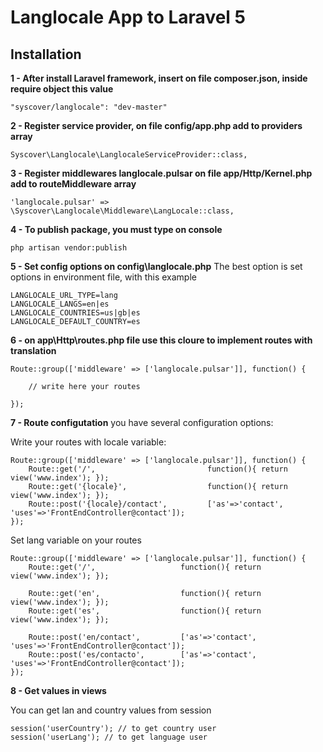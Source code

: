 # Langlocale App to Laravel 5

## Installation

**1 - After install Laravel framework, insert on file composer.json, inside require object this value**
```
"syscover/langlocale": "dev-master"

```

**2 - Register service provider, on file config/app.php add to providers array**

```
Syscover\Langlocale\LanglocaleServiceProvider::class,

```

**3 - Register middlewares langlocale.pulsar on file app/Http/Kernel.php add to routeMiddleware array**

```
'langlocale.pulsar' => \Syscover\Langlocale\Middleware\LangLocale::class,

```

**4 - To publish package, you must type on console**

```
php artisan vendor:publish

```

**5 - Set config options on config\langlocale.php**
The best option is set options in environment file, with this example
```
LANGLOCALE_URL_TYPE=lang
LANGLOCALE_LANGS=en|es
LANGLOCALE_COUNTRIES=us|gb|es
LANGLOCALE_DEFAULT_COUNTRY=es
```

**6 - on app\Http\routes.php file use this cloure to implement routes with translation**

```
Route::group(['middleware' => ['langlocale.pulsar']], function() {

    // write here your routes

});

```

**7 - Route configutation**
you have several configuration options:

Write your routes with locale variable:

```
Route::group(['middleware' => ['langlocale.pulsar']], function() {
    Route::get('/',                         function(){ return view('www.index'); });
    Route::get('{locale}',                  function(){ return view('www.index'); });
    Route::post('{locale}/contact',         ['as'=>'contact',  'uses'=>'FrontEndController@contact']);
});

```

Set lang variable on your routes

```
Route::group(['middleware' => ['langlocale.pulsar']], function() {
    Route::get('/',                   function(){ return view('www.index'); });

    Route::get('en',                  function(){ return view('www.index'); });
    Route::get('es',                  function(){ return view('www.index'); });

    Route::post('en/contact',         ['as'=>'contact',          'uses'=>'FrontEndController@contact']);
    Route::post('es/contacto',        ['as'=>'contact',          'uses'=>'FrontEndController@contact']);
});

```

**8 - Get values in views**

You can get lan and country values from session
```
session('userCountry'); // to get country user
session('userLang'); // to get language user
```


